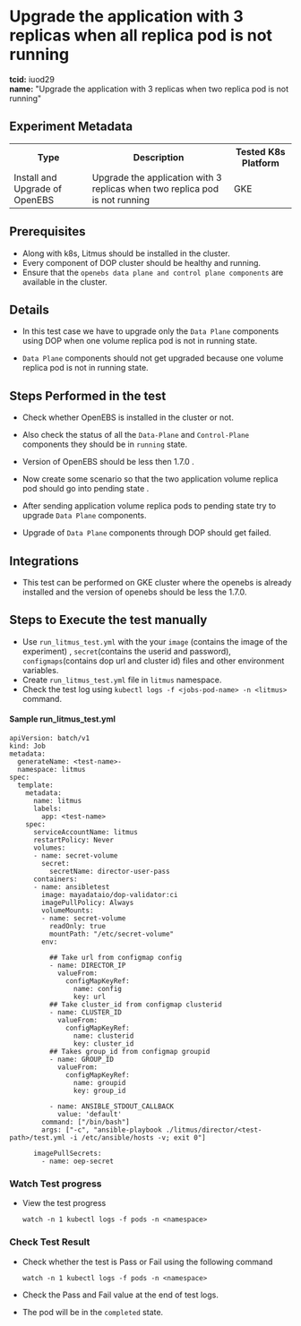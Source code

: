# Upgrade the application with 3 replicas when all replica pod is not running

<b>tcid:</b> iuod29 <br>
<b>name:</b> "Upgrade the application with 3 replicas when two replica pod is not running"<br>


## Experiment Metadata

<table>
  <tr>
    <th> Type </th>
    <th> Description </th>
    <th> Tested K8s Platform </th>
  </tr>
  <tr>
    <td> Install and Upgrade of OpenEBS </td>
    <td> Upgrade the application with 3 replicas when two replica pod is not running </td>
    <td> GKE </td>
  </tr>
</table>

## Prerequisites

- Along with k8s, Litmus should be installed in the cluster.
- Every component of DOP cluster should be healthy and running.
- Ensure that the `openebs data plane and control plane components` are available in the cluster.


## Details
- In this test case we have to upgrade only the `Data Plane` components using DOP when one volume replica pod is not in running state.


- `Data Plane` components should not get upgraded because one volume replica pod is not in running state.

## Steps Performed in the test

- Check whether OpenEBS is installed in the cluster or not.

- Also check the status of all the `Data-Plane` and `Control-Plane` components they should be in `running` state.

- Version of OpenEBS should be less then 1.7.0 .

- Now create some scenario so that the two application volume replica pod should go into pending state .

- After sending application volume replica pods to pending state try to upgrade `Data Plane` components.

- Upgrade of `Data Plane` components through DOP should get failed.


## Integrations

- This test can be performed on GKE cluster where the openebs is already installed and the version of openebs should be less the 1.7.0.

## Steps to Execute the test manually 

- Use `run_litmus_test.yml` with the your `image` (contains the image of the experiment) , `secret`(contains the userid and password), `configmaps`(contains dop url and cluster id) files and other environment variables.
- Create `run_litmus_test.yml` file in `litmus` namespace. 
- Check the test log using `kubectl logs -f <jobs-pod-name> -n <litmus>` command.

#### Sample run_litmus_test.yml

```
apiVersion: batch/v1
kind: Job
metadata:
  generateName: <test-name>-
  namespace: litmus
spec:
  template:
    metadata:
      name: litmus
      labels:
        app: <test-name>
    spec:
      serviceAccountName: litmus
      restartPolicy: Never
      volumes:
      - name: secret-volume
        secret:
          secretName: director-user-pass
      containers:
      - name: ansibletest
        image: mayadataio/dop-validator:ci
        imagePullPolicy: Always
        volumeMounts:
        - name: secret-volume
          readOnly: true
          mountPath: "/etc/secret-volume"
        env:
          
          ## Take url from configmap config
          - name: DIRECTOR_IP
            valueFrom:
              configMapKeyRef:
                name: config
                key: url
          ## Take cluster_id from configmap clusterid
          - name: CLUSTER_ID    
            valueFrom:
              configMapKeyRef:
                name: clusterid
                key: cluster_id
          ## Takes group_id from configmap groupid
          - name: GROUP_ID
            valueFrom:
              configMapKeyRef:
                name: groupid
                key: group_id
          
          - name: ANSIBLE_STDOUT_CALLBACK
            value: 'default'  
        command: ["/bin/bash"]
        args: ["-c", "ansible-playbook ./litmus/director/<test-path>/test.yml -i /etc/ansible/hosts -v; exit 0"]
        
      imagePullSecrets:
        - name: oep-secret 
```

### Watch Test progress

- View the test progress  

  `watch -n 1 kubectl logs -f pods -n <namespace>`

### Check Test Result

- Check whether the test is Pass or Fail using the following command

  `watch -n 1 kubectl logs -f pods -n <namespace>`

- Check the Pass and Fail value at the end of test logs.
- The pod will be in the `completed` state.
